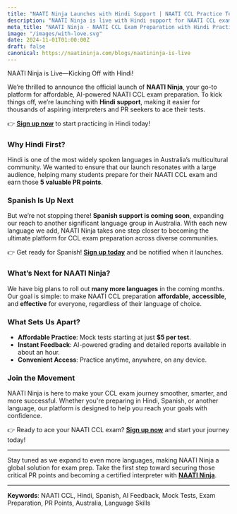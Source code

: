 ```yaml
---
title: "NAATI Ninja Launches with Hindi Support | NAATI CCL Practice Tests & Mock Tests"
description: "NAATI Ninja is live with Hindi support for NAATI CCL exam preparation! Spanish is coming soon. Get AI-powered practice tests and online NAATI coaching for your Australian PR application and NAATI Australia test."
meta_title: "NAATI Ninja - NAATI CCL Exam Preparation with Hindi Practice Tests"
image: "/images/with-love.svg"
date: 2024-11-01T01:00:00Z
draft: false
canonical: https://naatininja.com/blogs/naatininja-is-live
---
```


NAATI Ninja is Live—Kicking Off with Hindi!

We’re thrilled to announce the official launch of **NAATI Ninja**, your go-to platform for affordable, AI-powered NAATI CCL exam preparation. To kick things off, we’re launching with **Hindi support**, making it easier for thousands of aspiring interpreters and PR seekers to ace their tests.

👉 **[Sign up now](https://app.naatininja.com)** to start practicing in Hindi today!

### Why Hindi First?

Hindi is one of the most widely spoken languages in Australia’s multicultural community. We wanted to ensure that our launch resonates with a large audience, helping many students prepare for their NAATI CCL exam and earn those **5 valuable PR points**.

### Spanish Is Up Next

But we’re not stopping there! **Spanish support is coming soon**, expanding our reach to another significant language group in Australia. With each new language we add, NAATI Ninja takes one step closer to becoming the ultimate platform for CCL exam preparation across diverse communities.

👉 Get ready for Spanish! **[Sign up today](https://app.naatininja.com)** and be notified when it launches.

### What’s Next for NAATI Ninja?

We have big plans to roll out **many more languages** in the coming months. Our goal is simple: to make NAATI CCL preparation **affordable**, **accessible**, and **effective** for everyone, regardless of their language of choice.

### What Sets Us Apart?

- **Affordable Practice**: Mock tests starting at just **$5 per test**.
- **Instant Feedback**: AI-powered grading and detailed reports available in about an hour.
- **Convenient Access**: Practice anytime, anywhere, on any device.

### Join the Movement

NAATI Ninja is here to make your CCL exam journey smoother, smarter, and more successful. Whether you're preparing in Hindi, Spanish, or another language, our platform is designed to help you reach your goals with confidence.

👉 Ready to ace your NAATI CCL exam? **[Sign up now](https://app.naatininja.com)** and start your journey today!

---

Stay tuned as we expand to even more languages, making NAATI Ninja a global solution for exam prep. Take the first step toward securing those critical PR points and becoming a certified interpreter with **[NAATI Ninja](https://app.naatininja.com)**.

---

**Keywords**: NAATI CCL, Hindi, Spanish, AI Feedback, Mock Tests, Exam Preparation, PR Points, Australia, Language Skills
